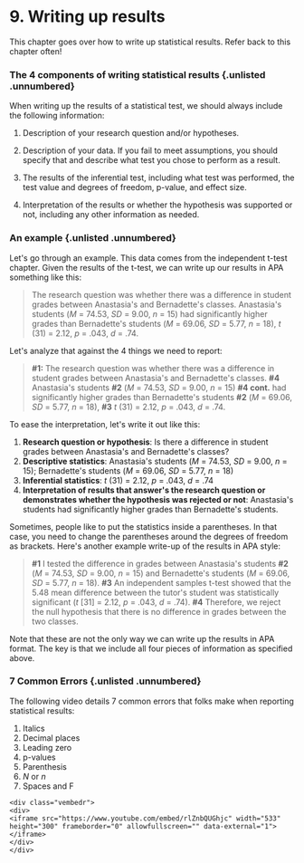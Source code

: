 # 9. Writing up results

This chapter goes over how to write up statistical results. Refer back to this chapter often!

### The 4 components of writing statistical results  {.unlisted .unnumbered}

When writing up the results of a statistical test, we should always include the following information:

1.  Description of your research question and/or hypotheses.

2.  Description of your data. If you fail to meet assumptions, you should specify that and describe what test you chose to perform as a result.

3.  The results of the inferential test, including what test was performed, the test value and degrees of freedom, p-value, and effect size.

4.  Interpretation of the results or whether the hypothesis was supported or not, including any other information as needed.

### An example  {.unlisted .unnumbered}

Let's go through an example. This data comes from the independent t-test chapter. Given the results of the t-test, we can write up our results in APA something like this:

> The research question was whether there was a difference in student grades between Anastasia's and Bernadette's classes. Anastasia's students (*M* = 74.53, *SD* = 9.00, *n* = 15) had significantly higher grades than Bernadette's students (*M* = 69.06, *SD* = 5.77, *n* = 18), *t* (31) = 2.12, *p* = .043, *d* = .74.

Let's analyze that against the 4 things we need to report:

> **#1:** The research question was whether there was a difference in student grades between Anastasia's and Bernadette's classes. **#4** Anastasia's students **#2** (*M* = 74.53, *SD* = 9.00, *n* = 15) **#4 cont.** had significantly higher grades than Bernadette's students **#2** (*M* = 69.06, *SD* = 5.77, *n* = 18), **#3** *t* (31) = 2.12, *p* = .043, *d* = .74.

To ease the interpretation, let's write it out like this:

1.  **Research question or hypothesis**: Is there a difference in student grades between Anastasia's and Bernadette's classes?
2.  **Descriptive statistics**: Anastasia's students (*M* = 74.53, *SD* = 9.00, *n* = 15); Bernadette's students (*M* = 69.06, *SD* = 5.77, *n* = 18)
3.  **Inferential statistics**: *t* (31) = 2.12, *p* = .043, *d* = .74
4.  **Interpretation of results that answer's the research question or demonstrates whether the hypothesis was rejected or not**: Anastasia's students had significantly higher grades than Bernadette's students.

Sometimes, people like to put the statistics inside a parentheses. In that case, you need to change the parentheses around the degrees of freedom as brackets. Here's another example write-up of the results in APA style:

> **#1** I tested the difference in grades between Anastasia's students **#2** (*M* = 74.53, *SD* = 9.00, *n* = 15) and Bernadette's students (*M* = 69.06, *SD* = 5.77, *n* = 18). **#3** An independent samples t-test showed that the 5.48 mean difference between the tutor's student was statistically significant (*t* [31] = 2.12, *p* = .043, *d* = .74). **#4** Therefore, we reject the null hypothesis that there is no difference in grades between the two classes.

Note that these are not the only way we can write up the results in APA format. The key is that we include all four pieces of information as specified above.

### 7 Common Errors  {.unlisted .unnumbered}

The following video details 7 common errors that folks make when reporting statistical results:

1.  Italics
2.  Decimal places
3.  Leading zero
4.  p-values
5.  Parenthesis
6.  *N* or *n*
7.  Spaces and F


```{=html}
<div class="vembedr">
<div>
<iframe src="https://www.youtube.com/embed/rlZnbQUGhjc" width="533" height="300" frameborder="0" allowfullscreen="" data-external="1"></iframe>
</div>
</div>
```
